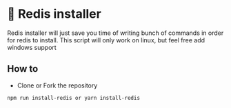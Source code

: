 # 📜 Redis installer

Redis installer will just save you time of writing bunch of commands in order for redis to install.
This script will only work on linux, but feel free add windows support

## How to
-   Clone or Fork the repository
```
npm run install-redis or yarn install-redis
```
```




